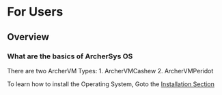 # For Users
## Overview 
### What are the basics of ArcherSys OS
There are two ArcherVM Types:
1. 
ArcherVMCashew
2. 
ArcherVMPeridot

To learn how to install the Operating System,
Goto the [Installation Section](installation\README.md)
